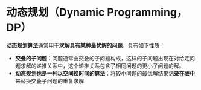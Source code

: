 # 动态规划（Dynamic Programming，DP）
**动态规划算法**通常用于**求解具有某种最优解的问题**，具有如下性质：
* **交叠的子问题**：问题通常由交叠的子问题构成，这样的子问题出现在对给定问题求解的递推关系中，这个递推关系包含了相同问题的更小子问题的解。
* **动态规划也是一种以空间换时间的算法**：将较小问题的最优解结果**记录在表中**来替换交叠子问题的重复求解



